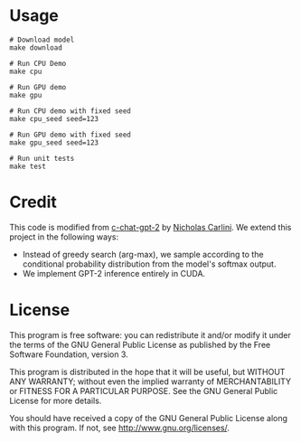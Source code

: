 # Usage
```
# Download model
make download

# Run CPU Demo
make cpu

# Run GPU demo
make gpu

# Run CPU demo with fixed seed
make cpu_seed seed=123

# Run GPU demo with fixed seed
make gpu_seed seed=123

# Run unit tests
make test
```

# Credit

This code is modified from [c-chat-gpt-2](https://github.com/carlini/c-chat-gpt-2/tree/main) by [Nicholas Carlini](https://nicholas.carlini.com/).
We extend this project in the following ways:
* Instead of greedy search (arg-max), we sample according to the conditional probability distribution from the model's softmax output.
* We implement GPT-2 inference entirely in CUDA. 

# License

This program is free software: you can redistribute it and/or modify it under the terms of the GNU General Public License as published by the Free Software Foundation, version 3.

This program is distributed in the hope that it will be useful, but WITHOUT ANY WARRANTY; without even the implied warranty of MERCHANTABILITY or FITNESS FOR A PARTICULAR PURPOSE. See the GNU General Public License for more details.

You should have received a copy of the GNU General Public License along with this program. If not, see http://www.gnu.org/licenses/.